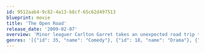 ```yaml
---
id: 9512aab4-9c82-4a13-b8cf-65c62d497513
blueprint: movie
title: 'The Open Road'
release_date: '2009-02-07'
overview: 'Minor leaguer Carlton Garret takes an unexpected road trip to track down his estranged father, legendary baseball player Kyle Garret when Carlton’s mother becomes sick. Once reunited, Carlton struggles to deal with the series of misadventures caused by his father’s antics. Attempts at bonding come to a head as the mismatched duo make their way from Ohio back home to Houston to reunite the family.'
genres: '[{"id": 35, "name": "Comedy"}, {"id": 18, "name": "Drama"}, {"id": 10749, "name": "Romance"}]'
---
```

